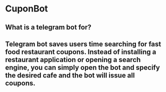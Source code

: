 # CuponBot

## What is a telegram bot for?
Telegram bot saves users time searching for fast food restaurant coupons. Instead of installing a restaurant application or opening a search engine, you can simply open the bot and specify the desired cafe and the bot will issue all coupons.
--------------------------------------------------------------------------
